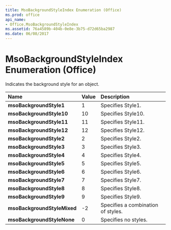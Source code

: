 ```yaml
---
title: MsoBackgroundStyleIndex Enumeration (Office)
ms.prod: office
api_name:
- Office.MsoBackgroundStyleIndex
ms.assetid: 76a4589b-404b-0e8e-3b75-d72d65ba2987
ms.date: 06/08/2017
---
```



# MsoBackgroundStyleIndex Enumeration (Office)

Indicates the background style for an object.



|Name|Value|Description|
|:-----|:-----|:-----|
|**msoBackgroundStyle1**|1|Specifies Style1.|
|**msoBackgroundStyle10**|10|Specifies Style10.|
|**msoBackgroundStyle11**|11|Specifies Style11.|
|**msoBackgroundStyle12**|12|Specifies Style12.|
|**msoBackgroundStyle2**|2|Specifies Style2.|
|**msoBackgroundStyle3**|3|Specifies Style3.|
|**msoBackgroundStyle4**|4|Specifies Style4.|
|**msoBackgroundStyle5**|5|Specifies Style5.|
|**msoBackgroundStyle6**|6|Specifies Style6.|
|**msoBackgroundStyle7**|7|Specifies Style7.|
|**msoBackgroundStyle8**|8|Specifies Style8.|
|**msoBackgroundStyle9**|9|Specifies Style9.|
|**msoBackgroundStyleMixed**|-2|Specifies a combination of styles.|
|**msoBackgroundStyleNone**|0|Specifies no styles.|

